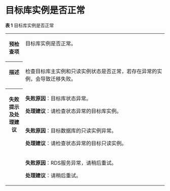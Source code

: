 # 目标库实例是否正常<a name="drs_11_0230"></a>

**表 1**  目标库实例是否正常

<a name="table18108192214474"></a>
<table><tbody><tr id="row19108192294711"><th class="firstcol" valign="top" width="10.99%" id="mcps1.2.3.1.1"><p id="p191087222477"><a name="p191087222477"></a><a name="p191087222477"></a><strong id="b13108162214473"><a name="b13108162214473"></a><a name="b13108162214473"></a>预检查项</strong></p>
</th>
<td class="cellrowborder" valign="top" width="89.01%" headers="mcps1.2.3.1.1 "><p id="p01081022104711"><a name="p01081022104711"></a><a name="p01081022104711"></a>目标库实例是否正常。</p>
</td>
</tr>
<tr id="row3108132254714"><th class="firstcol" valign="top" width="10.99%" id="mcps1.2.3.2.1"><p id="p1710810224473"><a name="p1710810224473"></a><a name="p1710810224473"></a><strong id="b510892211472"><a name="b510892211472"></a><a name="b510892211472"></a>描述</strong></p>
</th>
<td class="cellrowborder" valign="top" width="89.01%" headers="mcps1.2.3.2.1 "><p id="p15372705185323"><a name="p15372705185323"></a><a name="p15372705185323"></a>检查目标库主实例和只读实例状态是否正常，若存在异常的实例，会导致迁移失败。</p>
</td>
</tr>
<tr id="row3614163755419"><th class="firstcol" rowspan="3" valign="top" width="10.99%" id="mcps1.2.3.3.1"><p id="p16161937195416"><a name="p16161937195416"></a><a name="p16161937195416"></a><strong id="b111246227470"><a name="b111246227470"></a><a name="b111246227470"></a>失败提示及<strong id="b15891153114115"><a name="b15891153114115"></a><a name="b15891153114115"></a>处理建议</strong></strong></p>
</th>
<td class="cellrowborder" valign="top" width="89.01%" headers="mcps1.2.3.3.1 "><p id="p18221185665415"><a name="p18221185665415"></a><a name="p18221185665415"></a><strong id="b422110568545"><a name="b422110568545"></a><a name="b422110568545"></a>失败原因</strong>：目标库状态异常。</p>
<p id="p112211156105414"><a name="p112211156105414"></a><a name="p112211156105414"></a><strong id="b222120567548"><a name="b222120567548"></a><a name="b222120567548"></a>处理建议</strong>：请检查状态异常的目标库实例。</p>
</td>
</tr>
<tr id="row212432224711"><td class="cellrowborder" valign="top" headers="mcps1.2.3.3.1 "><p id="p95461131184512"><a name="p95461131184512"></a><a name="p95461131184512"></a><strong id="b3546173114510"><a name="b3546173114510"></a><a name="b3546173114510"></a>失败原因</strong>：目标数据库的只读实例异常。</p>
<p id="p7752512363"><a name="p7752512363"></a><a name="p7752512363"></a><strong id="b1248119315515"><a name="b1248119315515"></a><a name="b1248119315515"></a>处理建议</strong>：请检查状态异常的目标只读实例。</p>
</td>
</tr>
<tr id="row1570815584214"><td class="cellrowborder" valign="top" headers="mcps1.2.3.3.1 "><p id="p7709195882112"><a name="p7709195882112"></a><a name="p7709195882112"></a><strong id="b126461614226"><a name="b126461614226"></a><a name="b126461614226"></a>失败原因</strong>：RDS服务异常，请稍后重试。</p>
<p id="p1701113482220"><a name="p1701113482220"></a><a name="p1701113482220"></a><strong id="b11217194018223"><a name="b11217194018223"></a><a name="b11217194018223"></a>处理建议</strong>：请稍后重试。</p>
</td>
</tr>
</tbody>
</table>

